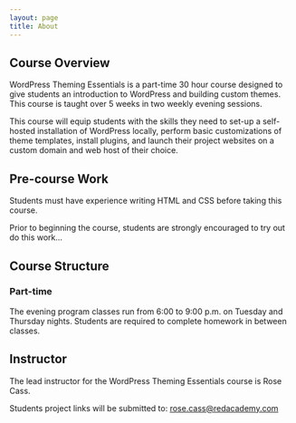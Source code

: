 ```yaml
---
layout: page
title: About
---
```


## Course Overview

WordPress Theming Essentials is a part-time 30 hour course designed to give students an introduction to WordPress and building custom themes. This course is taught over 5 weeks in two weekly evening sessions. 

This course will equip students with the skills they need to set-up a self-hosted installation of WordPress locally, perform basic customizations of theme templates, install plugins, and launch their project websites on a custom domain and web host of their choice.

## Pre-course Work

Students must have experience writing HTML and CSS before taking this course.

Prior to beginning the course, students are strongly encouraged to try out do this work...

## Course Structure

### Part-time

The evening program classes run from 6:00 to 9:00 p.m. on Tuesday and Thursday nights. Students are required to complete homework in between classes.

## Instructor

The lead instructor for the WordPress Theming Essentials course is Rose Cass.

Students project links will be submitted to: [rose.cass@redacademy.com](mailto:rose.cass@redacademy.com)
